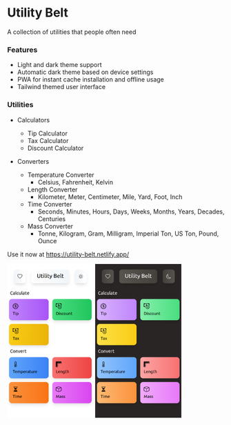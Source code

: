 # Utility Belt

A collection of utilities that people often need

### Features

- Light and dark theme support
- Automatic dark theme based on device settings
- PWA for instant cache installation and offline usage
- Tailwind themed user interface

### Utilities

- Calculators

  - Tip Calculator
  - Tax Calculator
  - Discount Calculator

- Converters

  - Temperature Converter
    - Celsius, Fahrenheit, Kelvin
  - Length Converter
    - Kilometer, Meter, Centimeter, Mile, Yard, Foot, Inch
  - Time Converter
    - Seconds, Minutes, Hours, Days, Weeks, Months, Years, Decades, Centuries
  - Mass Converter
    - Tonne, Kilogram, Gram, Milligram, Imperial Ton, US Ton, Pound, Ounce

Use it now at https://utility-belt.netlify.app/

<img src=".gh/ub_home_light.png" width=200 />
<img src=".gh/ub_home_dark.png" width=200 />
